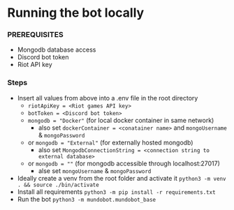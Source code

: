 # Running the bot locally
### PREREQUISITES
- Mongodb database access
- Discord bot token
- Riot API key

### Steps
- Insert all values from above into a .env file in the root directory
  - `riotApiKey = <Riot games API key>`
  - `botToken = <Discord bot token>`
  - `mongodb = "Docker"` (for local docker container in same network)
    - also set `dockerContainer = <conatainer name>` and `mongoUsername` & `mongoPassword`
  - or `mongodb = "External"` (for externally hosted mongodb)
    - also set `MongodbConnectionString = <connection string to external database>`
  - or `mongodb = ""` (for mongodb accessible through localhost:27017)
    - alse set `mongoUsername` & `mongoPassword`
- Ideally create a venv from the root folder and activate it `python3 -m venv . && source ./bin/activate`
- Install all requirements `python3 -m pip install -r requirements.txt`
- Run the bot `python3 -m mundobot.mundobot_base`
                                                     
